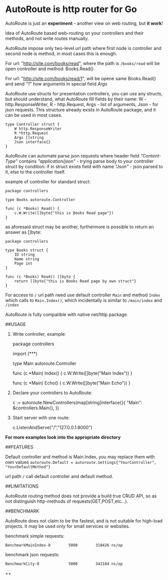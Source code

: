 # AutoRoute is http router for Go

AutoRoute is just an **experiment** - another view on web routing, but **it work**! 

Idea of AutoRoute based web-routing on your controllers and their methods, and not write routes manually.

AutoRoute impose only two-level url path where first node is controller and second node is method, in most cases this is enough.

For url: "http://site.com/books/read", where the path is `/books/read` will be open controller and method: Books.Read()

For url: "http://site.com/books/read/1", will be opene same Books.Read() and send *"1"* how arguments in special field *Args*

AutoRoute use structs for presentation controllers, you can use any structs, but should understand, what AutoRoute fill fields by their name: W - http.ResponseWriter, R - http.Request, Args - list of arguments, Json - for json requests. This structure already exists in AutoRoute package, and it can be used in most cases.

	type Controller struct {
		W http.ResponseWriter
		R *http.Request
		Args []string
		Json interface{}
	}

AutoRoute can automate parse json requests where header field *"Content-Type"* contains *"application/json"* - trying parse body to your controller struct by condition: if in struct exists field with name *"Json"* - json parsed to it, else to the controller itself.

example of controller for standard struct:

	package controllers

	type Books autoroute.Controller

	func (c *Books) Read() {
		c.W.Write([]byte{"this is Books Read page"})
	}

as aforesaid struct may be another, furthermore is possible to return an answer as []byte:

	package controllers

	type Books struct {
		ID string
		Name string
		Page int
	}

	func (c *Books) Read() []byte {
		return []byte{"this is Books Read page by own struct"}
	}


For access to `/` url path need use default controller `Main` and method `Index` which calls to `Main.Index()`, which incidentally is similar to `/main/index` and `/index`


AutoRoute is fully compatible with native net/http package.

##USAGE

1) Write controller, example:

	package controllers

	import (***)

	type Main autoroute.Controller

	func (c *Main) Index() {
		c.W.Write([]byte("Main Index"))
	}

	func (c *Main) Echo() {
		c.W.Write([]byte("Main Echo"))
	}


2) Declare your controllers to AutoRoute:

	c := autoroute.NewControllers(map[string]interface{}{
		"Main":  &controllers.Main{},
	})

3) Start server with one route:

	c.ListenAndServe("/","127.0.0.1:8000")

**For more examples look into the appropriate directory**



##FEATURES

Default controller and method is Main.Index, you may replace them with own values `autoroute.Default = autoroute.Settings{"YourController", "YourDefaultMethod"}`


url path `/` call default controller and default method.



##LIMITATIONS

AutoRoute routing method does not provide a build true CRUD API, so as not distinguish http-methods of requests(GET,POST,etc...).


##BENCHMARK

AutoRoute does not claim to be the fastest, and is not suitable for high-load projects. It may be used only for small services or websites.

benchmark simple requests:

	BenchmarkMainIndex-8	    5000	    318426 ns/op

benchmark json requests:

	BenchmarkCity-8     	    5000	    342184 ns/op


++

